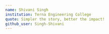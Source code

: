 ```yaml
---
name: Shivani Singh 
institution: Terna Engineering College
quote: Simpler the story, better the impact!
github_user: Singh-Shivani
---
```


